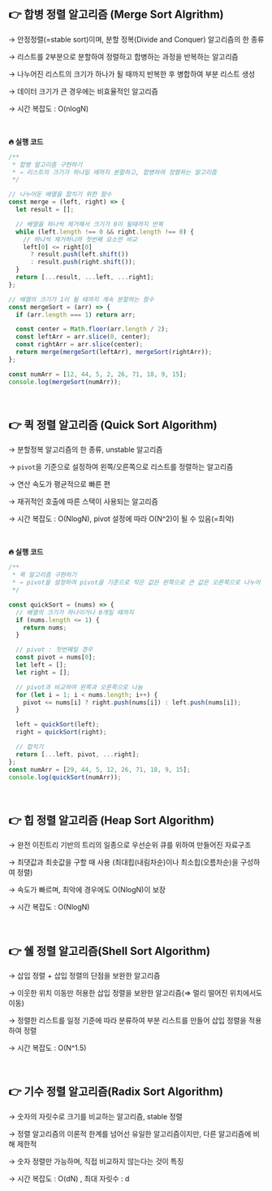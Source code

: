 
## 👉 합병 정렬 알고리즘 (Merge Sort Algrithm)


→ 안정정렬(=stable sort)이며, 분할 정복(Divide and Conquer) 알고리즘의 한 종류

→ 리스트를 2부분으로 분할하여 정렬하고 합병하는 과정을 반복하는 알고리즘

→ 나누어진 리스트의 크기가 하나가 될 때까지 반복한 후 병합하여 부분 리스트 생성

→ 데이터 크기가 큰 경우에는 비효율적인 알고리즘

→ 시간 복잡도 : O(nlogN)

<br>

**🔥 실행 코드**

```jsx
/**
 * 합병 알고리즘 구현하기
 * → 리스트의 크기가 하나일 때까지 분할하고, 합병하여 정렬하는 알고리즘
 */

// 나누어둔 배열을 합치기 위한 함수
const merge = (left, right) => {
  let result = [];

  // 배열을 하나씩 제거해서 크기가 0이 될때까지 반복
  while (left.length !== 0 && right.length !== 0) {
    // 하나씩 제거하니까 첫번째 요소만 비교
    left[0] <= right[0]
      ? result.push(left.shift())
      : result.push(right.shift());
  }
  return [...result, ...left, ...right];
};

// 배열의 크기가 1이 될 때까지 계속 분할하는 함수
const mergeSort = (arr) => {
  if (arr.length === 1) return arr;

  const center = Math.floor(arr.length / 2);
  const leftArr = arr.slice(0, center);
  const rightArr = arr.slice(center);
  return merge(mergeSort(leftArr), mergeSort(rightArr));
};

const numArr = [12, 44, 5, 2, 26, 71, 18, 9, 15];
console.log(mergeSort(numArr));
```

<br>

## 👉 퀵 정렬 알고리즘 (Quick Sort Algorithm)

→ 분할정복 알고리즘의 한 종류, unstable 알고리즘

→ `pivot`을 기준으로 설정하여 왼쪽/오른쪽으로 리스트를 정렬하는 알고리즘

→ 연산 속도가 평균적으로 빠른 편

→ 재귀적인 호출에 따른 스택이 사용되는 알고리즘

→ 시간 복잡도 : O(NlogN), pivot 설정에 따라 O(N^2)이 될 수 있음(=최악)


<br>

**🔥 실행 코드**

```jsx
/**
 * 퀵 알고리즘 구현하기
 * → pivot을 설정하여 pivot을 기준으로 작은 값은 왼쪽으로 큰 값은 오른쪽으로 나누어 반복
 */

const quickSort = (nums) => {
  // 배열의 크기가 하나이거나 0개일 때까지
  if (nums.length <= 1) {
    return nums;
  }

  // pivot : 첫번째일 경우
  const pivot = nums[0];
  let left = [];
  let right = [];

  // pivot과 비교하여 왼쪽과 오른쪽으로 나눔
  for (let i = 1; i < nums.length; i++) {
    pivot <= nums[i] ? right.push(nums[i]) : left.push(nums[i]);
  }

  left = quickSort(left);
  right = quickSort(right);

  // 합치기
  return [...left, pivot, ...right];
};
const numArr = [29, 44, 5, 12, 26, 71, 18, 9, 15];
console.log(quickSort(numArr));
```

<br>

## 👉 힙 정렬 알고리즘 (Heap Sort Algorithm)

→ 완전 이진트리 기반의 트리의 일종으로 우선순위 큐를 위하여 만들어진 자료구조

→ 최댓값과 최솟값을 구할 때 사용 (최대힙(내림차순)이나 최소힙(오름차순)을 구성하여 정렬)

→ 속도가 빠르며, 최악에 경우에도 O(NlogN)이 보장

→ 시간 복잡도 : O(NlogN)

<br>

## 👉 쉘 정렬 알고리즘(Shell Sort Algorithm)

→ 삽입 정렬 + 삽입 정렬의 단점을 보완한 알고리즘

→ 이웃한 위치 이동만 허용한 삽입 정렬을 보완한 알고리즘(⇒ 멀리 떨어진 위치에서도 이동)

→ 정렬한 리스트를 일정 기준에 따라 분류하여 부분 리스트를 만들어 삽입 정렬을 적용하여 정렬

→ 시간 복잡도 : O(N^1.5)

<br>

## 👉 기수 정렬 알고리즘(Radix Sort Algorithm)

→ 숫자의 자릿수로 크기를 비교하는 알고리즘, stable 정렬

→ 정렬 알고리즘의 이론적 한계를 넘어선 유일한 알고리즘이지만, 다른 알고리즘에 비해 제한적

→ 숫자 정렬만 가능하며, 직접 비교하지 않는다는 것이 특징

→ 시간 복잡도 : O(dN) , 최대 자릿수 : d
